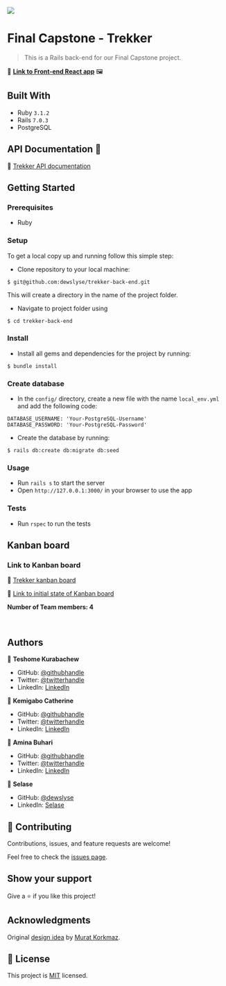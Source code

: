 ![](https://img.shields.io/badge/Microverse-blueviolet)

# Final Capstone - Trekker
> This is a Rails back-end for our Final Capstone project.

🔗 **[Link to Front-end React app](https://github.com/dewslyse/trekker-front-end)** 🖼

<!-- ## Screenshot

<img src="./screenshot.png">  -->

## Built With

- Ruby `3.1.2`
- Rails `7.0.3`
- PostgreSQL

## API Documentation 📄

🔗 [Trekker API documentation](https://mv-trekker-api.herokuapp.com)

## Getting Started

### Prerequisites

- Ruby

### Setup

To get a local copy up and running follow this simple step:

- Clone repository to your local machine:

```
$ git@github.com:dewslyse/trekker-back-end.git
```

This will create a directory in the name of the project folder.

- Navigate to project folder using 

```
$ cd trekker-back-end
```

### Install

- Install all gems and dependencies for the project by running:

```
$ bundle install
```

### Create database
- In the `config/` directory, create a new file with the name `local_env.yml` and add the following code:

```
DATABASE_USERNAME: 'Your-PostgreSQL-Username'
DATABASE_PASSWORD: 'Your-PostgreSQL-Password'
```
- Create the database by running: 

```
$ rails db:create db:migrate db:seed
```

### Usage

- Run `rails s` to start the server
- Open `http://127.0.0.1:3000/` in your browser to use the app


### Tests
- Run `rspec` to run the tests

## Kanban board
### Link to Kanban board
🔗 [Trekker kanban board](https://github.com/users/dewslyse/projects/3)

🔗 [Link to initial state of Kanban board](https://user-images.githubusercontent.com/8092327/184234854-3ca0bb13-d75a-4eb6-ad46-e2701a4ee11a.png)

**Number of Team members:  4**

<br />

## Authors

👤 **Teshome Kurabachew**

- GitHub: [@githubhandle](https://github.com/TesheMaximillan)
- Twitter: [@twitterhandle](https://twitter.com/TesheKura)
- LinkedIn: [LinkedIn](https://www.linkedin.com/in/teshome-kurabachew-aa8067180/)

👤 **Kemigabo Catherine**

- GitHub: [@githubhandle](https://github.com/kemigabocatherine)
- Twitter: [@twitterhandle](https://twitter.com/home?lang=en)
- LinkedIn: [LinkedIn](https://www.linkedin.com/in/kemigabocatherine/)

👤 **Amina Buhari**

- GitHub: [@githubhandle](https://github.com/AminaBuhari)
- Twitter: [@twitterhandle](https://twitter.com/AminaBuhari)
- LinkedIn: [LinkedIn](https://www.linkedin.com/in/amina-buhari/)

👤 **Selase**

- GitHub: [@dewslyse](https://github.com/dewslyse)
- LinkedIn: [Selase](https://github.com/dewslyse)


## 🤝 Contributing

Contributions, issues, and feature requests are welcome!

Feel free to check the [issues page](../../issues/).

## Show your support

Give a ⭐️ if you like this project!

## Acknowledgments

Original [design idea](https://www.behance.net/gallery/26425031/Vespa-Responsive-Redesign) by [Murat Korkmaz](https://www.behance.net/muratk).


## 📝 License

This project is [MIT](./LICENSE) licensed.
